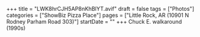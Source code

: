 +++
title = "LWK8hrCJH5AP8nKhBlYT.avif"
draft = false
tags = ["Photos"]
categories = ["ShowBiz Pizza Place"]
pages = ["Little Rock, AR (10901 N Rodney Parham Road 303)"]
startDate = ""
+++
Chuck E. walkaround (1990s)

